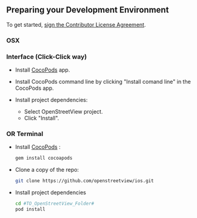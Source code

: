 ## Preparing your Development Environment

To get started, <a href="https://www.clahub.com/agreements/openstreetview/ios">sign the Contributor License Agreement</a>.

### OSX

### Interface (Click-Click way)

* Install [CocoPods](https://cocoapods.org/app) app.

* Install CocoPods command line by clicking "Install comand line" in the CocoPods app.

* Install project dependencies: 

    * Select OpenStreetView project.
    * Click "Install".

### OR Terminal

* Install [CocoPods](https://cocoapods.org) :
    ```bash
    gem install cocoapods
    ```
* Clone a copy of the repo:
    ```bash
    git clone https://github.com/openstreetview/ios.git
    ```
* Install project dependencies
    ```bash
    cd #TO_OpenStreetView_Folder#
    pod install
    ```

